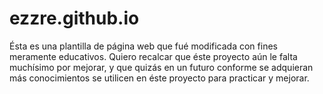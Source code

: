 # ezzre.github.io
Ésta es una plantilla de página web que fué modificada con fines meramente educativos.
Quiero recalcar que éste proyecto aún le falta muchísimo por mejorar, y que quizás en un futuro conforme se adquieran más conocimientos
se utilicen en éste proyecto para practicar y mejorar.
